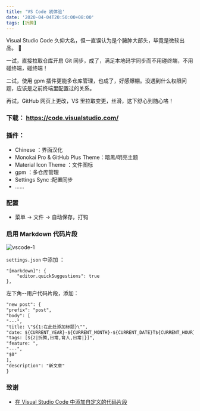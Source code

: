 ```yaml
---
title: 'VS Code 初体验'
date: '2020-04-04T20:50:00+08:00'
tags: [折腾]
---
```


Visual Studio Code 久仰大名，但一直误认为是个臃肿大部头，毕竟是微软出品。 🙇

一试，直接拉取仓库开启 Git 同步，成了，满足本地码字同步而不用碰终端，不用碰终端，碰终端！

二试，使用 gpm 插件更能多仓库管理，也成了，好感爆棚。没遇到什么权限问题，应该是之前终端里配置过的关系。

再试，GitHub 网页上更改，VS 里拉取变更，丝滑，这下舒心到随心咯！

<!--more-->

### 下载： <https://code.visualstudio.com/>

### 插件：

- Chinese ：界面汉化
- Monokai Pro & GitHub Plus Theme：暗黑/明亮主题
- Material Icon Theme ：文件图标
- gpm ：多仓库管理
- Settings Sync :配置同步
- ……

### 配置

- 菜单 → 文件 → 自动保存，打钩


### 启用 Markdown 代码片段

![vscode-1](https://lmm.elizen.me/images/2020/04/vscode-1.png)

`settings.json` 中添加 ：
```
"[markdown]": {
    "editor.quickSuggestions": true
},
```

左下角--用户代码片段，添加：
```html
"new post": {
"prefix": "post",
"body": [
"---",
"title: \"${1:在此处添加标题}\"",
"date: ${CURRENT_YEAR}-${CURRENT_MONTH}-${CURRENT_DATE}T${CURRENT_HOUR}:${CURRENT_MINUTE}:${CURRENT_SECOND}+0800",
"tags: [${2|折腾,日常,育人,日常|}]",
"feature: ",
"---",
"$0"
],
"description": "新文章"
}
```

### 致谢

- [在 Visual Studio Code 中添加自定义的代码片段](https://blog.walterlv.com/post/add-custom-code-snippet-for-vscode.html)